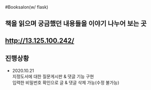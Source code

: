 #Booksalon(w/ flask)

## 책을 읽으며 궁금했던 내용들을 이야기 나누어 보는 곳

## http://13.125.100.242/

## 진행상황

-   2020.10.21  
    지정도서에 대한 질문게시판 & 댓글 기능 구현  
    입력한 비밀번호 확인으로 글 & 댓글 삭제 가능(수정 불가능)
